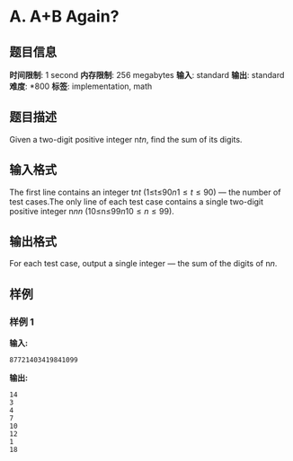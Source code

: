 # A. A+B Again?

## 题目信息

**时间限制**: 1 second
**内存限制**: 256 megabytes
**输入**: standard
**输出**: standard
**难度**: *800
**标签**: implementation, math

## 题目描述

Given a two-digit positive integer n$t$$n$, find the sum of its digits.

## 输入格式

The first line contains an integer t$n$$t$ (1≤t≤90$n$$1 \leq t \leq 90$) — the number of test cases.The only line of each test case contains a single two-digit positive integer n$n$$n$ (10≤n≤99$n$$10 \leq n \leq 99$).

## 输出格式

For each test case, output a single integer — the sum of the digits of n$n$.

## 样例

### 样例 1

**输入:**
```
87721403419841099
```

**输出:**
```
14
3
4
7
10
12
1
18
```
